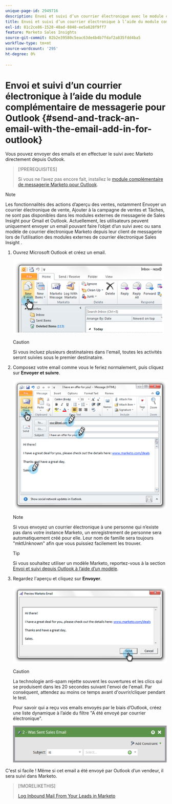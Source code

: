 ```yaml
---
unique-page-id: 2949716
description: Envoi et suivi d’un courrier électronique avec le module complémentaire de messagerie pour Outlook - Documents Marketo - Documentation du produit
title: Envoi et suivi d’un courrier électronique à l’aide du module complémentaire de messagerie pour Outlook
exl-id: 81c2ce86-1528-48ad-8848-ee5a828f9ff7
feature: Marketo Sales Insights
source-git-commit: 02b2e39580c5eac63de4b4b7fdaf2a835fdd4ba5
workflow-type: tm+mt
source-wordcount: '295'
ht-degree: 0%

---
```


# Envoi et suivi d’un courrier électronique à l’aide du module complémentaire de messagerie pour Outlook {#send-and-track-an-email-with-the-email-add-in-for-outlook}

Vous pouvez envoyer des emails et en effectuer le suivi avec Marketo directement depuis Outlook.

>[!PREREQUISITES]
>
>Si vous ne l’avez pas encore fait, installez le [module complémentaire de messagerie Marketo pour Outlook](/help/marketo/product-docs/marketo-sales-insight/msi-outlook-plugin/install-the-marketo-email-add-in-for-outlook-with-a-registration-code.md).

>[!NOTE]
>
>Les fonctionnalités des actions d’aperçu des ventes, notamment Envoyer un courrier électronique de vente, Ajouter à la campagne de ventes et Tâches, ne sont pas disponibles dans les modules externes de messagerie de Sales Insight pour Gmail et Outlook. Actuellement, les utilisateurs peuvent uniquement envoyer un email pouvant faire l’objet d’un suivi avec ou sans modèle de courrier électronique Marketo depuis leur client de messagerie lors de l’utilisation des modules externes de courrier électronique Sales Insight .

1. Ouvrez Microsoft Outlook et créez un email.

   ![](assets/image2014-9-23-16-3a6-3a46.png)

   >[!CAUTION]
   >
   >Si vous incluez plusieurs destinataires dans l&#39;email, toutes les activités seront suivies sous le premier destinataire.

1. Composez votre email comme vous le feriez normalement, puis cliquez sur **Envoyer et suivre**.

   ![](assets/image2014-9-23-16-3a7-3a1.png)

   >[!NOTE]
   >
   >Si vous envoyez un courrier électronique à une personne qui n’existe pas dans votre instance Marketo, un enregistrement de personne sera automatiquement créé pour elle. Leur nom de famille sera toujours &quot;mktUnknown&quot; afin que vous puissiez facilement les trouver.

   >[!TIP]
   >
   >Si vous souhaitez utiliser un modèle Marketo, reportez-vous à la section [Envoi et suivi depuis Outlook à l’aide d’un modèle](/help/marketo/product-docs/marketo-sales-insight/msi-outlook-plugin/send-and-track-from-outlook-using-a-marketo-template.md).

1. Regardez l&#39;aperçu et cliquez sur **Envoyer**.

   ![](assets/image2014-9-23-16-3a7-3a13.png)

   >[!CAUTION]
   >
   >La technologie anti-spam rejette souvent les ouvertures et les clics qui se produisent dans les 20 secondes suivant l&#39;envoi de l&#39;email. Par conséquent, attendez au moins ce temps avant d&#39;ouvrir/cliquer pendant le test.

   Pour savoir qui a reçu vos emails envoyés par le biais d’Outlook, créez une liste dynamique à l’aide du filtre &quot;A été envoyé par courrier électronique&quot;.

   ![](assets/was-sent-sales-email.png)

C&#39;est si facile ! Même si cet email a été envoyé par Outlook d’un vendeur, il sera suivi dans Marketo.

>[!MORELIKETHIS]
>
>[Log Inbound Mail From Your Leads in Marketo](/help/marketo/product-docs/marketo-sales-insight/using-msi/log-inbound-mail-from-your-leads-in-marketo.md)

